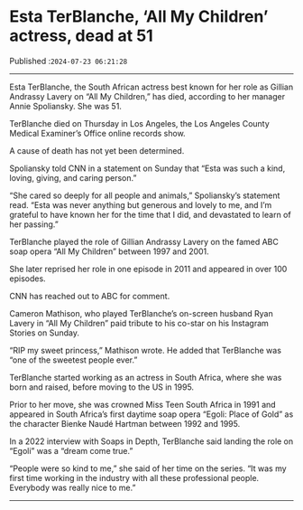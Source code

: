 # Esta TerBlanche, ‘All My Children’ actress, dead at 51

Published :`2024-07-23 06:21:28`

---

Esta TerBlanche, the South African actress best known for her role as Gillian Andrassy Lavery on “All My Children,” has died, according to her manager Annie Spoliansky. She was 51.

TerBlanche died on Thursday in Los Angeles, the Los Angeles County Medical Examiner’s Office online records show.

A cause of death has not yet been determined.

Spoliansky told CNN in a statement on Sunday that “Esta was such a kind, loving, giving, and caring person.”

“She cared so deeply for all people and animals,” Spoliansky’s statement read. “Esta was never anything but generous and lovely to me, and I’m grateful to have known her for the time that I did, and devastated to learn of her passing.”

TerBlanche played the role of Gillian Andrassy Lavery on the famed ABC soap opera “All My Children” between 1997 and 2001.

She later reprised her role in one episode in 2011 and appeared in over 100 episodes.

CNN has reached out to ABC for comment.

Cameron Mathison, who played TerBlanche’s on-screen husband Ryan Lavery in “All My Children” paid tribute to his co-star on his Instagram Stories on Sunday.

“RIP my sweet princess,” Mathison wrote. He added that TerBlanche was “one of the sweetest people ever.”

TerBlanche started working as an actress in South Africa, where she was born and raised, before moving to the US in 1995.

Prior to her move, she was crowned Miss Teen South Africa in 1991 and appeared in South Africa’s first daytime soap opera “Egoli: Place of Gold” as the character Bienke Naudé Hartman between 1992 and 1995.

In a 2022 interview with Soaps in Depth, TerBlanche said landing the role on “Egoli” was a “dream come true.”

“People were so kind to me,” she said of her time on the series. “It was my first time working in the industry with all these professional people. Everybody was really nice to me.”

---

